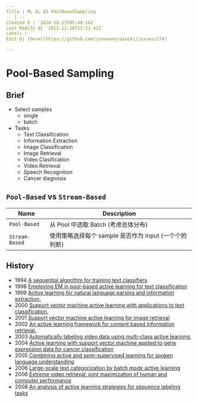 ```yaml
---
Title | ML AL QS PoolBasedSampling
-- | --
Created @ | `2020-10-23T05:46:16Z`
Last Modify @| `2022-12-26T12:22:42Z`
Labels | ``
Edit @| [here](https://github.com/junxnone/aiwiki/issues/274)

---
```

# Pool-Based Sampling

## Brief
- Select samples
  - single
  - batch
- Tasks
  - Text Classification
  - Information Extraction
  - Image Classification
  - Image Retrieval
  - Video Clasification
  - Video Retrieval
  - Speech Recognition
  - Cancer diagnosis

## `Pool-Based` vs `Stream-Based`

Name | Description
-- | --
`Pool-Based`  | 从 Pool 中选取 Batch (考虑总体分布)
`Stream-Based` | 使用策略选择每个 sample 是否作为 Input (一个个的判断)


## History
- 1994 [A sequential algorithm for training text classifiers](https://dl.acm.org/doi/pdf/10.5555/188490.188495)
- 1998 [Employing EM in pool-based active learning for text classification]()
- 1999 [Active learning for natural language parsing and information extraction.]()
- 2000 [Support vector machine active learning with applications to text classification.]()
- 2001 [Support vector machine active learning for image retrieval]()
- 2002 [An active learning framework for content based information retrieval.]()
- 2003 [Automatically labeling video data using multi-class active learning.]()
- 2004 [Active learning with support vector machine applied to gene expression data for cancer classification]()
- 2005 [Combining active and semi-supervised learning for spoken language understanding]()
- 2006 [ Large-scale text categorization by batch mode active learning]()
- 2006 [Extreme video retrieval: joint maximization of human and computer performance]()
- 2008 [An analysis of active learning strategies for sequence labeling tasks]()

